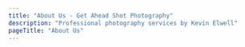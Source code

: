 ```yaml
---
title: "About Us - Get Ahead Shot Photography"
description: "Professional photography services by Kevin Elwell"
pageTitle: "About Us"
---
```

